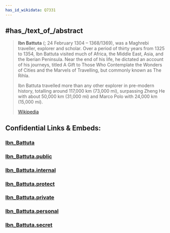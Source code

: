 ```yaml
---
has_id_wikidata: Q7331
---
```



## #has_/text_of_/abstract 

> **Ibn Battuta** (; 24 February 1304 – 1368/1369), was a Maghrebi traveller, explorer and scholar. 
> Over a period of thirty years from 1325 to 1354, 
> Ibn Battuta visited much of Africa, the Middle East, Asia, and the Iberian Peninsula. 
> Near the end of his life, he dictated an account of his journeys, 
> titled A Gift to Those Who Contemplate the Wonders of Cities and the Marvels of Travelling, 
> but commonly known as The Rihla.
>
> Ibn Battuta travelled more than any other explorer in pre-modern history, 
> totalling around 117,000 km (73,000 mi), 
> surpassing Zheng He with about 50,000 km (31,000 mi) 
> and Marco Polo with 24,000 km (15,000 mi).
>
> [Wikipedia](https://en.wikipedia.org/wiki/Ibn%20Battuta)




## Confidential Links & Embeds: 

### [Ibn_Battuta](/_Standards/bio/People/Explorers/Ibn_Battuta.md) 

### [Ibn_Battuta.public](/_public/bio/People/Explorers/Ibn_Battuta.public.md) 

### [Ibn_Battuta.internal](/_internal/bio/People/Explorers/Ibn_Battuta.internal.md) 

### [Ibn_Battuta.protect](/_protect/bio/People/Explorers/Ibn_Battuta.protect.md) 

### [Ibn_Battuta.private](/_private/bio/People/Explorers/Ibn_Battuta.private.md) 

### [Ibn_Battuta.personal](/_personal/bio/People/Explorers/Ibn_Battuta.personal.md) 

### [Ibn_Battuta.secret](/_secret/bio/People/Explorers/Ibn_Battuta.secret.md)

